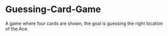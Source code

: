# Guessing-Card-Game
A game where four cards are shown, the goal is guessing the right location of the Ace.

